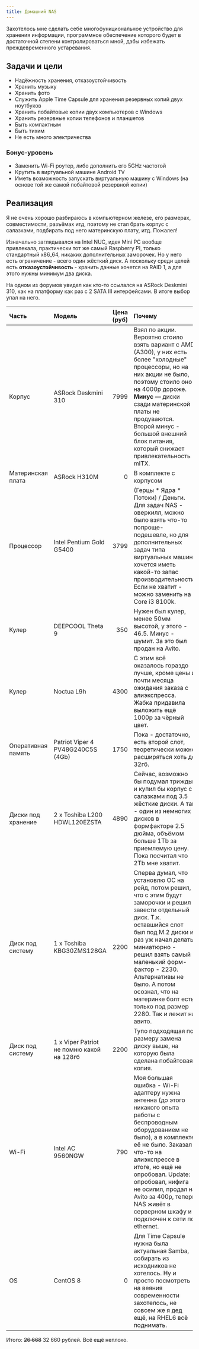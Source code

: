 ```yaml
---
title: Домашний NAS
---
```


Захотелось мне сделать себе многофункциональное устройство для хранения информации, программное обеспечение которого будет в достаточной степени контролироваться мной, дабы избежать преждевременного устаревания.

## Задачи и цели

- Надёжность хранения, отказоустойчивость
- Хранить музыку
- Хранить фото
- Служить Apple Time Capsule для хранения резервных копий двух ноутбуков
- Хранить побайтовые копии двух компьютеров с Windows
- Хранить резервные копии телефонов и планшетов
- Быть компактным
- Быть тихим
- Не есть много электричества

### Бонус-уровень

- Заменить Wi-Fi роутер, либо дополнить его 5GHz частотой
- Крутить в виртуальной машине Android TV
- Иметь возможность запускать виртуальную машину с Windows (на основе той же самой побайтовой резервной копии)

## Реализация

Я не очень хорошо разбираюсь в компьютерном железе, его размерах, совместимости, разъёмах итд, поэтому не стал брать корпус с салазками, подбирать под него материнскую плату, итд. Пожалел!

Изначально заглядывался на Intel NUC, идея Mini PC вообще привлекала, практически тот же самый Raspberry PI, только стандартный x86_64, никаких дополнительных заморочек. Но у него есть ограничение - всего один жёсткий диск. А поскольку среди целей есть **отказоустойчивость** - хранить данные хочется на RAID 1, а для этого нужны минимум два диска.

На одном из форумов увидел как кто-то ссылался на ASRock Deskmini 310, как на платформу как раз с 2 SATA III интерфейсами. В итоге выбор упал на него.

| Часть | Модель                                    | Цена (руб) | Почему                                                                                                                                                                                                                                                                                                                                                    |
| :---- |:------------------------------------------|-----------:|:----------------------------------------------------------------------------------------------------------------------------------------------------------------------------------------------------------------------------------------------------------------------------------------------------------------------------------------------------------|
| Корпус | ASRock Deskmini 310                       |       7999 | Взял по акции. Вероятно стоило взять вариант с AMD (A300), у них есть более "холодные" процессоры, но на них акции не было, поэтому стоило оно на 4000р дороже. **Минус** — диски сзади материнской платы не продуваются. Второй минус - большой внешний блок питания, который снижает привлекательность mITX.                                            |
| Материнская плата | ASRock H310M                              |          0 | В комплекте с корпусом                                                                                                                                                                                                                                                                                                                                    |
| Процессор | Intel Pentium Gold G5400                  |       3799 | (Герцы * Ядра * Потоки) / Деньги. Для задач NAS - оверкилл, можно было взять что-то попроще-подешевле, но для дополнительных задач типа виртуальных машин хочется иметь какой-то запас производительности. Если не хватит - можно заменить на Core i3 8100k.                                                                                              |
| Кулер | DEEPCOOL Theta 9                          |        350 | Нужен был кулер, менее 50мм высотой, у этого - 46.5. Минус - шумит. За это был продан на Avito.                                                                                                                                                                                                                                                           |
| Кулер | Noctua L9h                                |       4300 | С этим всё оказалось гораздо лучше, кроме цены и почти месяца ожидания заказа с алиэкспресса. Жабка придавила выложить ещё 1000р за чёрный цвет.                                                                                                                                                                                                          |
| Оперативная память | Patriot Viper 4 PV48G240C5S (4Gb)         |       1750 | Пока - достаточно, есть второй слот, теоретически можно расширяться хоть до 32гб.                                                                                                                                                                                                                                                                         |
| Диски под хранение | 2 x Toshiba L200 HDWL120EZSTA             |       4890 | Сейчас, возможно бы подумал трижды и купил бы корпус с салазками под 3.5 жёсткие диски. А так - один из немногих дисков в формфакторе 2.5 дюйма, объёмом больше 1Tb за приемлемую цену. Пока посчитал что 2Tb мне хватит.                                                                                                                                 |
| Диск под систему | 1 x Toshiba KBG30ZMS128GA                 |       2200 | Сперва думал, что установлю ОС на рейд, потом решил, что с этим будут заморочки и решил завести отдельный диск. Т.к. оставшийся слот был под M.2 диски и раз уж начал делать миниатюрно - решил взять самый маленький форм-фактор - 2230. Альтернативы не было. А потом осознал, что на материнке болт есть только под размер 2280. Так и лежит на авито. |
| Диск под систему | 1 x Viper Patriot не помню какой на 128гб |       2200 | Тупо подходящая по размеру замена диску выше, на которую была сделана побайтовая копия.                                                                                                                                                                                                                                                                   |
| Wi-Fi | Intel AC 9560NGW                          |        790 | Моя большая ошибка - Wi-Fi адаптеру нужна антенна (до этого никакого опыта работы с беспроводным оборудованием не было), а в комплекте её не было. Заказал что-то на алиэкспрессе в итоге, но ещё не опробовал. Update: опробовал, нифига не осилил, продал на Avito за 400р, теперь NAS живёт в серверном шкафу и подключен к сети по ethernet.          |
| OS | CentOS 8                                  |          0 | Для Time Capsule нужна была актуальная Samba, собирать из исходников не хотелось. Ну и просто посмотреть на веяния современности захотелось, не совсем же я дед ещё, на RHEL6 всё поднимать.                                                                                                                                                              |

Итого: ~~26 668~~ 32 660 рублей. Всё ещё неплохо.
